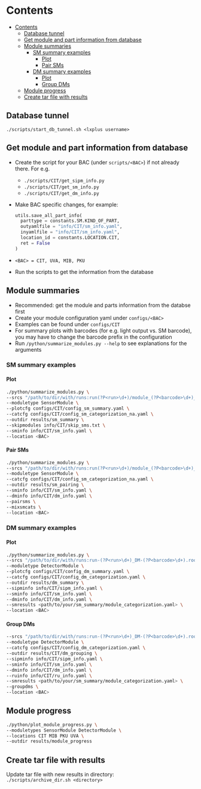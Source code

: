 # Contents
- [Contents](#contents)
    - [Database tunnel](#database-tunnel)
    - [Get module and part information from database](#get-module-and-part-information-from-database)
    - [Module summaries](#module-summaries)
        - [SM summary examples](#sm-summary-examples)
            - [Plot](#plot)
            - [Pair SMs](#pair-sms)
        - [DM summary examples](#dm-summary-examples)
            - [Plot](#plot-1)
            - [Group DMs](#group-dms)
    - [Module progress](#module-progress)
    - [Create tar file with results](#create-tar-file-with-results)


## Database tunnel
`./scripts/start_db_tunnel.sh <lxplus username>`

## Get module and part information from database

* Create the script for your BAC (under `scripts/<BAC>`) if not already there. For e.g.
  - `./scripts/CIT/get_sipm_info.py`
  - `./scripts/CIT/get_sm_info.py`
  - `./scripts/CIT/get_dm_info.py`
  
* Make BAC specific changes, for example:
  ```python
  utils.save_all_part_info(
    parttype = constants.SM.KIND_OF_PART,
    outyamlfile = "info/CIT/sm_info.yaml",
    inyamlfile = "info/CIT/sm_info.yaml",
    location_id = constants.LOCATION.CIT,
    ret = False
  )
  ```
  
* `<BAC> = CIT, UVA, MIB, PKU`
* Run the scripts to get the information from the database

## Module summaries

* Recommended: get the module and parts information from the databse first
* Create your module configuration yaml under `configs/<BAC>`
* Examples can be found under `configs/CIT`
* For summary plots with barcodes (for e.g. light output vs. SM barcode), you may have to change the barcode prefix in the configuration
* Run `/python/summarize_modules.py --help` to see explanations for the arguments

### SM summary examples

#### Plot
```bash
./python/summarize_modules.py \
--srcs "/path/to/dir/with/runs:run(?P<run>\d+)/module_(?P<barcode>\d+)_analysis.root" \
--moduletype SensorModule \
--plotcfg configs/CIT/config_sm_summary.yaml \
--catcfg configs/CIT/config_sm_categorization_na.yaml \
--outdir results/sm_summary \
--skipmodules info/CIT/skip_sms.txt \
--sminfo info/CIT/sm_info.yaml \
--location <BAC>
```

#### Pair SMs
```bash
./python/summarize_modules.py \
--srcs "/path/to/dir/with/runs:run(?P<run>\d+)/module_(?P<barcode>\d+)_analysis.root" \
--moduletype SensorModule \
--catcfg configs/CIT/config_sm_categorization_na.yaml \
--outdir results/sm_pairing \
--sminfo info/CIT/sm_info.yaml \
--dminfo info/CIT/dm_info.yaml \
--pairsms \
--mixsmcats \
--location <BAC>
```

### DM summary examples

#### Plot
```bash
./python/summarize_modules.py \
--srcs "/path/to/dir/with/runs:run-(?P<run>\d+)_DM-(?P<barcode>\d+).root" \
--moduletype DetectorModule \
--plotcfg configs/CIT/config_dm_summary.yaml \
--catcfg configs/CIT/config_dm_categorization.yaml \
--outdir results/dm_summary \
--sipminfo info/CIT/sipm_info.yaml \
--sminfo info/CIT/sm_info.yaml \
--dminfo info/CIT/dm_info.yaml \
--smresults <path/to/your/sm_summary/module_categorization.yaml> \
--location <BAC>
```

#### Group DMs
```bash
--srcs "/path/to/dir/with/runs:run-(?P<run>\d+)_DM-(?P<barcode>\d+).root" \
--moduletype DetectorModule \
--catcfg configs/CIT/config_dm_categorization.yaml \
--outdir results/CIT/dm_grouping \
--sipminfo info/CIT/sipm_info.yaml \
--sminfo info/CIT/sm_info.yaml \
--dminfo info/CIT/dm_info.yaml \
--ruinfo info/CIT/ru_info.yaml \
--smresults <path/to/your/sm_summary/module_categorization.yaml> \
--groupdms \
--location <BAC>
```


## Module progress
```bash
./python/plot_module_progress.py \
--moduletypes SensorModule DetectorModule \
--locations CIT MIB PKU UVA \
--outdir results/module_progress
```


## Create tar file with results

Update tar file with new results in directory:<br>
`./scripts/archive_dir.sh <directory>`
